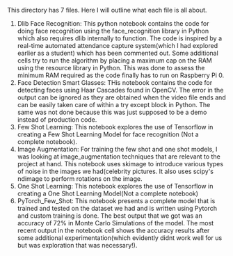This directory has 7 files. Here I will outline what each file is all about.
1. Dlib Face Recognition: This python notebook contains the code for doing face recognition using the face_recognition library in Python which also requires dlib internally to function. The code is inspired by a real-time automated attendance capture system(which I had explored earlier as a student) which has been commented out. Some additional cells try to run the algorithm by placing a maximum cap on the RAM using the resource library in Python. This was done to assess the minimum RAM required as the code finally has to run on Raspberry Pi 0.
2. Face Detection Smart Glasses: THis notebook contains the code for detecting faces using Haar Cascades found in OpenCV. The error in the output can be ignored as they are obtained when the video file ends and can be easily taken care of within a try except block in Python. The same was not done because this was just supposed to be a demo instead of production code.
3. Few Shot Learning: This notebook explores the use of Tensorflow in creating a Few Shot Learning Model for face recognition (Not a complete notebook).
4. Image Augmentation: For training the few shot and one shot models, I was looking at image_augmentation techniques that are relevant to the project at hand. This notebook uses skimage to introduce various types of noise in the images we had(celebrity pictures. It also uses scipy's ndimage to perform rotations on the image.
5. One Shot Learning: This notebook explores the use of Tensorflow in creating a One Shot Learning Model(Not a complete notebook)
6. PyTorch_Few_Shot: This notebook presents a complete model that is trained and tested on the dataset we had and is written using Pytorch and custom training is done. The best output that we got was an accuracy of 72% in Monte Carlo Simulations of the model. The most recent output in the notebook cell shows the accuracy results after some additional experimentation(which evidently didnt work well for us but was exploration that was necessary!).
